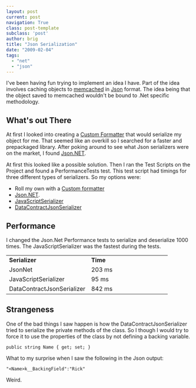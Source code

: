 ```yaml
---
layout: post
current: post
navigation: True
class: post-template
subclass: 'post'
author: brig
title: "Json Serialization"
date: "2009-02-04"
tags:
  - "net"
  - "json"
---
```


I've been having fun trying to implement an idea I have. Part of the idea involves caching objects to [memcached](http://www.danga.com/memcached/) in [Json](http://json.org/) format. The idea being that the object saved to memcached wouldn't be bound to .Net specific methodology.

## What's out There

At first I looked into creating a [Custom Formatter](http://msdn.microsoft.com/en-us/magazine/cc188950.aspx) that would serialize my object for me. That seemed like an overkill so I searched for a faster and prepackaged library. After poking around to see what Json serializers were on the market, I found [Json.NET](http://www.codeplex.com/Json).

At first this looked like a possible solution. Then I ran the Test Scripts on the Project and found a PerformanceTests test. This test script had timings for three different types of serializers. So my options were:

- Roll my own with a [Custom formatter](http://msdn.microsoft.com/en-us/magazine/cc188950.aspx)
- [Json.NET](http://www.codeplex.com/Json).
- [JavaScriptSerializer](http://msdn.microsoft.com/en-us/library/system.web.script.serialization.javascriptserializer.aspx)
- [DataContractJsonSerializer](http://msdn.microsoft.com/en-us/library/system.runtime.serialization.json.datacontractjsonserializer.aspx)

## Performance

I changed the Json.Net Performance tests to serialize and deserialize 1000 times. The JavaScriptSerializer was the fastest during the tests.

<table cellspacing="0" cellpadding="2" width="400" border="0"><tbody><tr><td valign="top" width="200"><strong>Serializer</strong></td><td valign="top" width="200"><strong>Time</strong></td></tr><tr><td valign="top" width="200">JsonNet</td><td valign="top" width="200">203 ms</td></tr><tr><td valign="top" width="200">JavaScriptSerializer</td><td valign="top" width="200">95 ms</td></tr><tr><td valign="top" width="200">DataContractJsonSerializer</td><td valign="top" width="200">842 ms</td></tr></tbody></table>

## Strangeness

One of the bad things I saw happen is how the DataContractJsonSerializer tried to serialize the private methods of the class. So I though I would try to force it to use the properties of the class by not defining a backing variable.

```public string Name { get; set; }```

What to my surprise when I saw the following in the Json output:

`"<Name>k__BackingField":"Rick"`

Weird.
